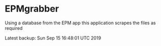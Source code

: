 # EPMgrabber
Using a database from the EPM app this application scrapes the files as required


Latest backup: Sun Sep 15 16:48:01 UTC 2019
